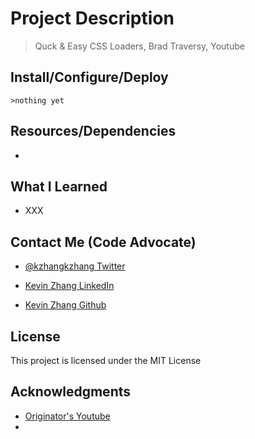 # Project Description

> Quck & Easy CSS Loaders, Brad Traversy, Youtube

## Install/Configure/Deploy

`>nothing yet`

## Resources/Dependencies

* []()

## What I Learned

* XXX

## Contact Me (Code Advocate)

* [@kzhangkzhang Twitter](https://twitter.com/kzhangkzhang)

* [Kevin Zhang LinkedIn](https://www.linkedin.com/in/kevin-zhang-apex-ebs-bigdata/)

* [Kevin Zhang Github](https://www.github.com/kzhangkzhang)

## License

This project is licensed under the MIT License

## Acknowledgments

* [Originator's Youtube](https://www.youtube.com/watch?v=BwhTKJFpKSw)
* []()